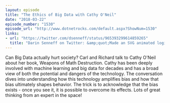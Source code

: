 ```yaml
---
layout: episode
title: "The Ethics of Big Data with Cathy O'Neil"
date: "2018-03-22"
episode_number: "1530"
episode_url: "http://www.dotnetrocks.com/default.aspx?ShowNum=1530"
links:
- url: "https://twitter.com/dsenneff/status/965393299614859265"
  title: "Darin Senneff on Twitter: &amp;quot;Made an SVG animated login avatar, with the help of some trigonometry &amp;amp; GSAP. #animation #UX #gsap &amp;#10;https://t.co/nfWVd0D4va… https://t.co/0AZRWCw258&amp;quot;"
---
```


Can Big Data actually hurt society? Carl and Richard talk to Cathy O'Neil about her book, Weapons of Math Destruction. Cathy has been deeply involved with machine learning and big data for decades and has a broad view of both the potential and dangers of the technology. The conversation dives into understanding how this technology amplifies bias and how that bias ultimately shapes behavior. The trick is to acknowledge that the bias exists - once you see it, it is possible to overcome its effects. Lots of great thinking from an expert in the space!
